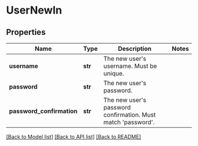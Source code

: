 # UserNewIn


## Properties
Name | Type | Description | Notes
------------ | ------------- | ------------- | -------------
**username** | **str** | The new user&#39;s username. Must be unique. | 
**password** | **str** | The new user&#39;s password. | 
**password_confirmation** | **str** | The new user&#39;s password confirmation. Must match &#39;password&#39;. | 

[[Back to Model list]](../README.md#documentation-for-models) [[Back to API list]](../README.md#documentation-for-api-endpoints) [[Back to README]](../README.md)


